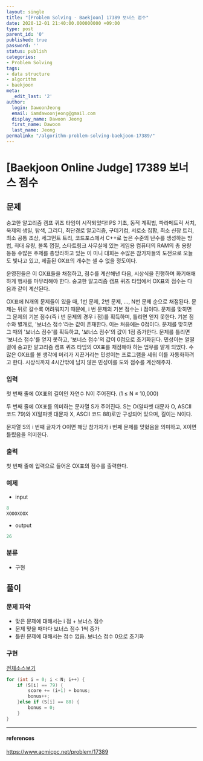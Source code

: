 ```yaml
---
layout: single
title: "[Problem Solving - Baekjoon] 17389 보너스 점수"
date: 2020-12-01 21:40:00.000000000 +09:00
type: post
parent_id: '0'
published: true
password: ''
status: publish
categories:
- Problem Solving
tags:
- data structure
- algorithm
- baekjoon
meta:
  _edit_last: '2'
author:
  login: DawoonJeong
  email: iamdawoonjeong@gmail.com
  display_name: Dawoon Jeong
  first_name: Dawoon
  last_name: Jeong
permalink: "/algorithm-problem-solving-baekjoon-17389/"
---
```

# [Baekjoon Online Judge] 17389 보너스 점수

## 문제
숭고한 알고리즘 캠프 퀴즈 타임이 시작되었다! PS 기초, 동적 계획법, 파라메트릭 서치, 욱제의 생일, 탐색, 그리디, 최단경로 알고리즘, 구데기컵, 서로소 집합, 최소 신장 트리, 최소 공통 조상, 세그먼트 트리, 코드포스에서 C++로 높은 수준의 난수를 생성하는 방법, 최대 유량, 볼록 껍질, 스타트링크 사무실에 있는 게임용 컴퓨터의 RAM의 총 용량 등등 수많은 주제를 총망라하고 있는 이 미니 대회는 수많은 참가자들의 도전으로 오늘도 빛나고 있고, 제출된 OX표의 개수는 셀 수 없을 정도이다.

운영진들은 이 OX표들을 채점하고, 점수를 계산해낸 다음, 시상식을 진행하며 화기애애하게 행사를 마무리해야 한다. 숭고한 알고리즘 캠프 퀴즈 타임에서 OX표의 점수는 다음과 같이 계산된다.

OX표에 N개의 문제들이 있을 때, 1번 문제, 2번 문제, ..., N번 문제 순으로 채점된다.
문제는 뒤로 갈수록 어려워지기 때문에, i 번 문제의 기본 점수는 i 점이다.
문제를 맞히면 그 문제의 기본 점수(즉 i 번 문제의 경우 i 점)를 획득하며, 틀리면 얻지 못한다.
기본 점수와 별개로, '보너스 점수'라는 값이 존재한다. 이는 처음에는 0점이다.
문제를 맞히면 그 때의 '보너스 점수'를 획득하고, '보너스 점수'의 값이 1점 증가한다.
문제를 틀리면 '보너스 점수'를 얻지 못하고, '보너스 점수'의 값이 0점으로 초기화된다.
민성이는 얼떨결에 숭고한 알고리즘 캠프 퀴즈 타임의 OX표를 채점해야 하는 업무를 맡게 되었다. 수많은 OX표를 볼 생각에 머리가 지끈거리는 민성이는 프로그램을 세워 이를 자동화하려고 한다. 시상식까지 4시간밖에 남지 않은 민성이를 도와 점수를 계산해주자.

### 입력
첫 번째 줄에 OX표의 길이인 자연수 N이 주어진다. (1 ≤ N ≤ 10,000)

두 번째 줄에 OX표를 의미하는 문자열 S가 주어진다. S는 O(알파벳 대문자 O, ASCII 코드 79)와 X(알파벳 대문자 X, ASCII 코드 88)로만 구성되어 있으며, 길이는 N이다.

문자열 S의 i 번째 글자가 O이면 해당 참가자가 i 번째 문제를 맞혔음을 의미하고, X이면 틀렸음을 의미한다.

### 출력
첫 번째 줄에 입력으로 들어온 OX표의 점수를 출력한다.

### 예제
- input

```java
8
XOOOXOOX
```

- output

```java
26
```

### 분류

- 구현


## 풀이

### 문제 파악
- 맞은 문제에 대해서는 i 점 + 보너스 점수 
- 문제 맞을 때마다 보너스 점수 1씩 증가
- 틀린 문제에 대해서는 점수 없음. 보너스 점수 0으로 초기화 


### 구현

[전체소스보기](https://github.com/devvoon/java-datastructure-algorithm/blob/master/java-algorithm-problem-solving/src/baekjoon/problem17389/Main.java)

```java
for (int i = 0; i < N; i++) {
    if (S[i] == 79) {
        score += (i+1) + bonus;
        bonus++;
    }else if (S[i] == 88) {
        bonus = 0;
    }
}
```

---

#### references
<https://www.acmicpc.net/problem/17389>